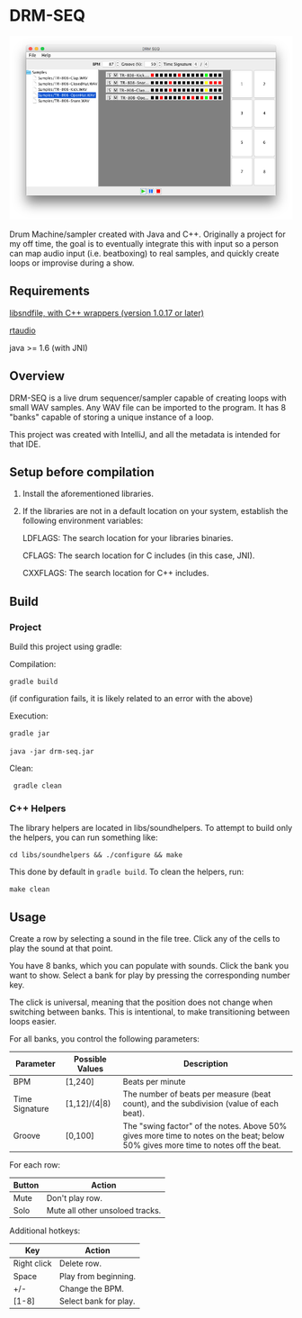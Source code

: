 # DRM-SEQ

![Screenshot](examples/v1.png?raw=true "Screen Shot")

Drum Machine/sampler created with Java and C++. Originally a project for
my off time, the goal is to eventually integrate this with input so a
person can map audio input (i.e. beatboxing) to real samples, and
quickly create loops or improvise during a show.

## Requirements

[libsndfile, with C++ wrappers (version 1.0.17 or later)](http://www.mega-nerd.com/libsndfile/)

[rtaudio](https://www.music.mcgill.ca/~gary/rtaudio/)

java >= 1.6 (with JNI)

## Overview

DRM-SEQ is a live drum sequencer/sampler capable of creating loops with small
WAV samples.  Any WAV file can be imported to the program. It has 8 "banks"
capable of storing a unique instance of a loop.

This project was created with IntelliJ, and all the metadata is intended for
that IDE.

## Setup before compilation

1) Install the aforementioned libraries.

2) If the libraries are not in a default location on your system, establish
   the following environment variables:

   LDFLAGS: The search location for your libraries binaries.

   CFLAGS: The search location for C includes (in this case, JNI).

   CXXFLAGS: The search location for C++ includes.

## Build

### Project

Build this project using gradle:

Compilation:

    gradle build

(if configuration fails, it is likely related to an error with the above)

Execution:

    gradle jar

    java -jar drm-seq.jar

Clean:

     gradle clean

### C++ Helpers

The library helpers are located in libs/soundhelpers. To attempt to build only
the helpers, you can run something like:

    cd libs/soundhelpers && ./configure && make

This done by default in `gradle build`. To clean the helpers, run:

    make clean

## Usage

Create a row by selecting a sound in the file tree. Click any of the cells to play the sound at that point.

You have 8 banks, which you can populate with sounds. Click the bank you want to show. Select a bank for play by pressing the corresponding number key.

The click is universal, meaning that the position does not change when switching between banks. This is intentional, to make transitioning between loops easier.

For all banks, you control the following parameters:

Parameter| Possible Values |Description
---|---|---
BPM | [1,240] |Beats per minute
Time Signature | [1,12]/(4\|8)|The number of beats per measure (beat count), and the subdivision (value of each beat).
Groove | [0,100] |The "swing factor" of the notes. Above 50% gives more time to notes on the beat; below 50% gives more time to notes off the beat.

For each row:

Button | Action
---|---
Mute | Don't play row.
Solo | Mute all other unsoloed tracks.

Additional hotkeys:

Key | Action
---|---
Right click | Delete row.
Space | Play from beginning.
+/- | Change the BPM.
[1-8] | Select bank for play.
